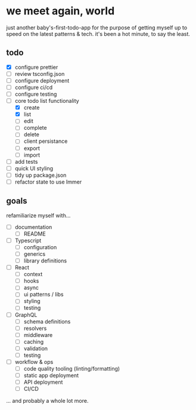 # we meet again, world

just another baby's-first-todo-app for the purpose of getting myself up to speed on the latest patterns & tech. it's been a hot minute, to say the least.

## todo

- [x] configure prettier
- [ ] review tsconfig.json
- [ ] configure deployment
- [ ] configure ci/cd
- [ ] configure testing
- [ ] core todo list functionality
  - [x] create
  - [x] list
  - [ ] edit
  - [ ] complete
  - [ ] delete
  - [ ] client persistance
  - [ ] export
  - [ ] import
- [ ] add tests
- [ ] quick UI styling
- [ ] tidy up package.json
- [ ] refactor state to use Immer

## goals

refamiliarize myself with...

- [ ] documentation
  - [ ] README
- [ ] Typescript
  - [ ] configuration
  - [ ] generics
  - [ ] library definitions
- [ ] React
  - [ ] context
  - [ ] hooks
  - [ ] async
  - [ ] ui patterns / libs
  - [ ] styling
  - [ ] testing
- [ ] GraphQL
  - [ ] schema definitions
  - [ ] resolvers
  - [ ] middleware
  - [ ] caching
  - [ ] validation
  - [ ] testing
- [ ] workflow & ops
  - [ ] code quality tooling (linting/formatting)
  - [ ] static app deployment
  - [ ] API deployment
  - [ ] CI/CD

... and probably a whole lot more.
